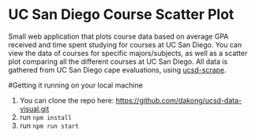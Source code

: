 # UC San Diego Course Scatter Plot
Small web application that plots course data based on average GPA received and time spent studying for courses at UC San Diego. You can view the data of courses for specific majors/subjects, as well as a scatter plot comparing all the different courses at UC San Diego. All data is gathered from UC San Diego cape evaluations, using [ucsd-scrape](https://github.com/j-delaney/ucsd-scrape).

#Getting it running on your local machine
1. You can clone the repo here: https://github.com/dakong/ucsd-data-visual.git
2. run `npm install`
3. run `npm run start`
